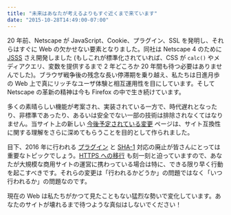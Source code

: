 ```yaml
---
title: "未来はあなたが考えるよりもすぐ近くまで来ています"
date: "2015-10-28T14:49:00-07:00"
---
```

20 年前、Netscape が JavaScript、Cookie、プラグイン、SSL を発明し、それらはすぐに Web の欠かせない要素となりました。同社は Netscape 4 のために [JSSS](http://www.w3.org/Submission/1996/1/WD-jsss-960822) さえ開発しました (もしこれが標準化されていれば、CSS が `calc()` やメディアクエリ、変数を提供するまで 2 年どころか 20 年間も待つ必要はありませんでした)。ブラウザ戦争後の残念な長い停滞期を乗り越え、私たちは日進月歩の Web 上で真にリッチなユーザ体験と相互運用性を目にしています。そして Netscape の革新の精神は今も Firefox の中で生き続けています。

多くの素晴らしい機能が考案され、実装されている一方で、時代遅れとなったり、非標準であったり、あるいは安全でない一部の技術は排除されなくてはなりません。当サイト上の新しい [今後予定されている変更](https://www.fxsitecompat.com/ja/versions/future/) ページは、サイト互換性に関する理解をさらに深めてもらうことを目的として作られました。

目下、2016 年に行われる [プラグイン](https://www.fxsitecompat.com/ja/docs/2015/plug-in-support-will-be-dropped-by-the-end-of-2016-except-flash/) と [SHA-1](https://www.fxsitecompat.com/ja/docs/2015/sha-1-certificate-support-will-be-disabled-as-early-as-july-2016/) 対応の廃止が皆さんにとっては重要なトピックでしょう。[HTTPS への移行](https://www.fxsitecompat.com/ja/docs/2015/insecure-http-will-be-deprecated/) も刻一刻と迫っていますので、あなたが大規模な商用サイトの運営に携わっている場合は特に、できる限り早く行動を起こすべきです。それらの変更は「行われるかどうか」の問題ではなく「いつ行われるか」の問題なのです。

現在の Web は私たちがかつて見たこともない猛烈な勢いで変化しています。あなたのサイトが壊れるまで待つような真似はしないでください！
